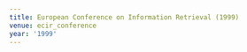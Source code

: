 ```yaml
---
title: European Conference on Information Retrieval (1999)
venue: ecir_conference
year: '1999'
---
```

